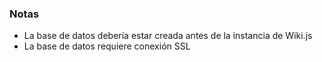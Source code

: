 ### Notas

- La base de datos debería estar creada antes de la instancia de Wiki.js
- La base de datos requiere conexión SSL
